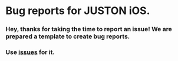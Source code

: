 # Bug reports for JUSTON iOS.

### Hey, thanks for taking the time to report an issue! We are prepared a template to create bug reports.

### Use [issues](https://github.com/labraburn/juston-ios/issues/new?assignees=&labels=Bug+Report&template=bug_report.yaml) for it.
